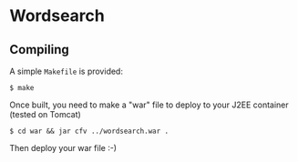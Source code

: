 Wordsearch
==========

Compiling
---------

A simple ```Makefile``` is provided:

```
$ make
```

Once built, you need to make a "war" file to deploy to your J2EE container (tested on Tomcat)

```
$ cd war && jar cfv ../wordsearch.war .
```

Then deploy your war file :-)
